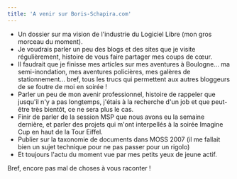 ```yaml
---
title: 'A venir sur Boris-Schapira.com'
---
```


- Un dossier sur ma vision de l'industrie du Logiciel Libre (mon gros morceau du moment).
- Je voudrais parler un peu des blogs et des sites que je visite régulièrement, histoire de vous faire partager mes coups de cœur.
- Il faudrait que je finisse mes articles sur mes aventures à Boulogne… ma semi-inondation, mes aventures policières, mes galères de stationnement… bref, tous les trucs qui permettent aux autres bloggeurs de se foutre de moi en soirée !
- Parler un peu de mon avenir professionnel, histoire de rappeler que jusqu'il n'y a pas longtemps, j'étais à la recherche d'un job et que peut-être très bientôt, ce ne sera plus le cas.
- Finir de parler de la session MSP que nous avons eu la semaine dernière, et parler des projets qui m'ont interpellés à la soirée Imagine Cup en haut de la Tour Eiffel.
- Publier sur la taxonomie de documents dans MOSS 2007 (il me fallait bien un sujet technique pour ne pas passer pour un rigolo)
- Et toujours l'actu du moment vue par mes petits yeux de jeune actif.

Bref, encore pas mal de choses à vous raconter !
